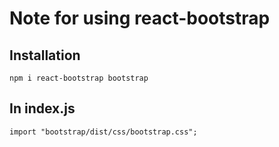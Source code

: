 # Note for using react-bootstrap

## Installation

`npm i react-bootstrap bootstrap`

## In index.js

`import "bootstrap/dist/css/bootstrap.css";`
